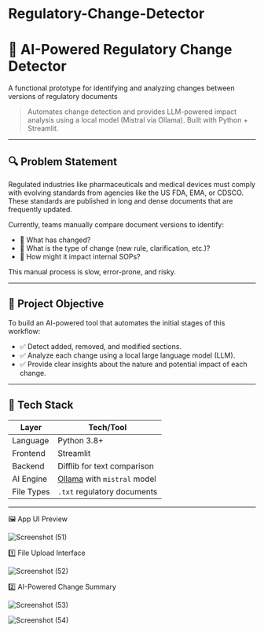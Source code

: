# Regulatory-Change-Detector


# 🧠 AI-Powered Regulatory Change Detector

A functional prototype for identifying and analyzing changes between versions of regulatory documents

> Automates change detection and provides LLM-powered impact analysis using a local model (Mistral via Ollama). Built with Python + Streamlit.

---

## 🔍 Problem Statement

Regulated industries like pharmaceuticals and medical devices must comply with evolving standards from agencies like the US FDA, EMA, or CDSCO. These standards are published in long and dense documents that are frequently updated.

Currently, teams manually compare document versions to identify:

- 📌 What has changed?
- 📌 What is the type of change (new rule, clarification, etc.)?
- 📌 How might it impact internal SOPs?

This manual process is slow, error-prone, and risky.

---

## 🎯 Project Objective

To build an AI-powered tool that automates the initial stages of this workflow:

- ✅ Detect added, removed, and modified sections.
- ✅ Analyze each change using a local large language model (LLM).
- ✅ Provide clear insights about the nature and potential impact of each change.

---

## 🧰 Tech Stack

| Layer      | Tech/Tool |
|------------|-----------|
| Language   | Python 3.8+ |
| Frontend   | Streamlit |
| Backend    | Difflib for text comparison |
| AI Engine  | [Ollama](https://ollama.com/) with `mistral` model |
| File Types | `.txt` regulatory documents |
____________________________________________________________________________

🖼️ App UI Preview


![Screenshot (51)](https://github.com/user-attachments/assets/6a51b84a-2535-429c-a9c4-8c82b7ddcee6)


1️⃣ File Upload Interface


![Screenshot (52)](https://github.com/user-attachments/assets/1b4d84a7-f307-486e-aed5-7625b7a47e08)


2️⃣ AI-Powered Change Summary


![Screenshot (53)](https://github.com/user-attachments/assets/4fa257aa-1e1c-4e0a-9a74-d9705a53dfbb)


![Screenshot (54)](https://github.com/user-attachments/assets/c499486d-be65-4a60-9dd1-e5c0498cd512)









